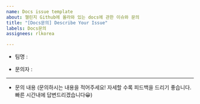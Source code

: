 ```yaml
---
name: Docs issue template
about: 챌린지 Github에 올라와 있는 docs에 관한 이슈와 문의
title: "[Docs문의] Describe Your Issue"
labels: Docs문의
assignees: rlkorea

---
```


- 팀명 :

- 문의자 :

---
- 문의 내용
(문의하시는 내용을 적어주세요! 자세할 수록 피드백을 드리기 좋습니다. 빠른 시간내에 답변드리겠습니다😀)
